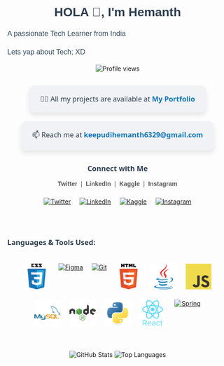 <h1 align="center" style="color: #2c3e50; font-family: 'Arial', sans-serif; font-weight: 700;">HOLA 👋, I'm Hemanth</h1>
<h3 align="left" style="color: #34495e; font-family: 'Arial', sans-serif; font-weight: 400;">A passionate Tech Learner from India</h3>
<h3 align="left" style="color: #34495e; font-family: 'Arial', sans-serif; font-weight: 400;">Lets yap about Tech; XD</h3>

<div align="center" style="margin: 20px 0;">
  <img src="https://komarev.com/ghpvc/?username=keepudihemanth&label=Profile%20views&color=0e75b6&style=flat" alt="Profile views" style="transition: transform 0.3s ease;" onmouseover="this.style.transform='scale(1.1)'" onmouseout="this.style.transform='scale(1)'"/>
</div>
<div style="display: flex; justify-content: center; gap: 20px; flex-wrap: wrap; margin: 30px 0;">

  <div style="background: #f1f2f6; padding: 20px 25px; border-radius: 12px; box-shadow: 0 6px 12px rgba(0,0,0,0.1); transition: transform 0.3s ease;" onmouseover="this.style.transform='scale(1.05)'" onmouseout="this.style.transform='scale(1)'">
    <p style="margin: 0; color: #2c3e50; font-size: 16px; font-family: 'Segoe UI', Tahoma, Geneva, Verdana, sans-serif;">
      👨‍💻 All my projects are available at 
      <a href="https://keepudihemanth.github.io/Portfolio/" target="_blank" style="color: #0e75b6; text-decoration: none; font-weight: 600;">
        My Portfolio</a></p>
  </div>
  
  <div style="background: #f1f2f6; padding: 20px 25px; border-radius: 12px; box-shadow: 0 6px 12px rgba(0,0,0,0.1); transition: transform 0.3s ease;" onmouseover="this.style.transform='scale(1.05)'" onmouseout="this.style.transform='scale(1)'">
    <p style="margin: 0; color: #2c3e50; font-size: 16px; font-family: 'Segoe UI', Tahoma, Geneva, Verdana, sans-serif;">
      📫 Reach me at 
      <a href="mailto:keepudihemanth6329@gmail.com" style="color: #0e75b6; text-decoration: none; font-weight: 600;">
        keepudihemanth6329@gmail.com</a></p>
  </div>
</div>



<h3 align="center" style="color: #2c3e50; font-family: 'Segoe UI', Tahoma, Geneva, Verdana, sans-serif; margin-top: 30px;">
   Connect with Me
</h3>
<p align="center" style="margin-top: 10px; font-family: Arial, sans-serif; color: #555;">
  <strong>Twitter</strong> &nbsp;|&nbsp;
  <strong>LinkedIn</strong> &nbsp;|&nbsp;
  <strong>Kaggle</strong> &nbsp;|&nbsp;
  <strong>Instagram</strong>
</p>

<div align="center" style="display: flex; flex-wrap: wrap; justify-content: center; gap: 20px; padding: 10px;">
  <a href="https://twitter.com/keepudi_hemanth" target="_blank" style="transition: transform 0.3s ease;">
    <img src="https://raw.githubusercontent.com/rahuldkjain/github-profile-readme-generator/master/src/images/icons/Social/twitter.svg" alt="Twitter" width="45" height="45" style="transition: transform 0.3s ease;" onmouseover="this.style.transform='scale(1.3)'" onmouseout="this.style.transform='scale(1)'"/>
  </a>
  <a href="https://linkedin.com/in/keepudi-hemanth" target="_blank" style="transition: transform 0.3s ease;">
    <img src="https://raw.githubusercontent.com/rahuldkjain/github-profile-readme-generator/master/src/images/icons/Social/linked-in-alt.svg" alt="LinkedIn" width="45" height="45" style="transition: transform 0.3s ease;" onmouseover="this.style.transform='scale(1.3)'" onmouseout="this.style.transform='scale(1)'"/>
  </a>
  <a href="https://kaggle.com/hemanthkeepudi" target="_blank" style="transition: transform 0.3s ease;">
    <img src="https://raw.githubusercontent.com/rahuldkjain/github-profile-readme-generator/master/src/images/icons/Social/kaggle.svg" alt="Kaggle" width="45" height="45" style="transition: transform 0.3s ease;" onmouseover="this.style.transform='scale(1.3)'" onmouseout="this.style.transform='scale(1)'"/>
  </a>
  <a href="https://instagram.com/k__hemanth" target="_blank" style="transition: transform 0.3s ease;">
    <img src="https://raw.githubusercontent.com/rahuldkjain/github-profile-readme-generator/master/src/images/icons/Social/instagram.svg" alt="Instagram" width="45" height="45" style="transition: transform 0.3s ease;" onmouseover="this.style.transform='scale(1.3)'" onmouseout="this.style.transform='scale(1)'"/>
  </a>
</div>

<br>
<br>

<h3 align="left" style="color: #2c3e50; font-family: 'Segoe UI', Tahoma, Geneva, Verdana, sans-serif; margin-top: 30px;">
   Languages & Tools Used:
</h3>
<div align="center" style="display: flex; flex-wrap: wrap; justify-content: center; gap: 20px; padding: 20px;">
  <a href="https://www.w3schools.com/css/" target="_blank">
    <img src="https://raw.githubusercontent.com/devicons/devicon/master/icons/css3/css3-original-wordmark.svg" alt="CSS3" width="60" height="60" style="transition: transform 0.3s ease;" onmouseover="this.style.transform='scale(1.2)'" onmouseout="this.style.transform='scale(1)'"/>
  </a>
  <a href="https://www.figma.com/" target="_blank">
    <img src="https://www.vectorlogo.zone/logos/figma/figma-icon.svg" alt="Figma" width="60" height="60" style="transition: transform 0.3s ease;" onmouseover="this.style.transform='scale(1.2)'" onmouseout="this.style.transform='scale(1)'"/>
  </a>
  <a href="https://git-scm.com/" target="_blank">
    <img src="https://www.vectorlogo.zone/logos/git-scm/git-scm-icon.svg" alt="Git" width="60" height="60" style="transition: transform 0.3s ease;" onmouseover="this.style.transform='scale(1.2)'" onmouseout="this.style.transform='scale(1)'"/>
  </a>
  <a href="https://www.w3.org/html/" target="_blank">
    <img src="https://raw.githubusercontent.com/devicons/devicon/master/icons/html5/html5-original-wordmark.svg" alt="HTML5" width="60" height="60" style="transition: transform 0.3s ease;" onmouseover="this.style.transform='scale(1.2)'" onmouseout="this.style.transform='scale(1)'"/>
  </a>
  <a href="https://www.java.com" target="_blank">
    <img src="https://raw.githubusercontent.com/devicons/devicon/master/icons/java/java-original.svg" alt="Java" width="60" height="60" style="transition: transform 0.3s ease;" onmouseover="this.style.transform='scale(1.2)'" onmouseout="this.style.transform='scale(1)'"/>
  </a>
  <a href="https://developer.mozilla.org/en-US/docs/Web/JavaScript" target="_blank">
    <img src="https://raw.githubusercontent.com/devicons/devicon/master/icons/javascript/javascript-original.svg" alt="JavaScript" width="60" height="60" style="transition: transform 0.3s ease;" onmouseover="this.style.transform='scale(1.2)'" onmouseout="this.style.transform='scale(1)'"/>
  </a>
  <a href="https://www.mysql.com/" target="_blank">
    <img src="https://raw.githubusercontent.com/devicons/devicon/master/icons/mysql/mysql-original-wordmark.svg" alt="MySQL" width="60" height="60" style="transition: transform 0.3s ease;" onmouseover="this.style.transform='scale(1.2)'" onmouseout="this.style.transform='scale(1)'"/>
  </a>
  <a href="https://nodejs.org" target="_blank">
    <img src="https://raw.githubusercontent.com/devicons/devicon/master/icons/nodejs/nodejs-original-wordmark.svg" alt="Node.js" width="60" height="60" style="transition: transform 0.3s ease;" onmouseover="this.style.transform='scale(1.2)'" onmouseout="this.style.transform='scale(1)'"/>
  </a>
  <a href="https://www.python.org" target="_blank">
    <img src="https://raw.githubusercontent.com/devicons/devicon/master/icons/python/python-original.svg" alt="Python" width="60" height="60" style="transition: transform 0.3s ease;" onmouseover="this.style.transform='scale(1.2)'" onmouseout="this.style.transform='scale(1)'"/>
  </a>
  <a href="https://reactjs.org/" target="_blank">
    <img src="https://raw.githubusercontent.com/devicons/devicon/master/icons/react/react-original-wordmark.svg" alt="React" width="60" height="60" style="transition: transform 0.3s ease;" onmouseover="this.style.transform='scale(1.2)'" onmouseout="this.style.transform='scale(1)'"/>
  </a>
  <a href="https://spring.io/" target="_blank">
    <img src="https://www.vectorlogo.zone/logos/springio/springio-icon.svg" alt="Spring" width="60" height="60" style="transition: transform 0.3s ease;" onmouseover="this.style.transform='scale(1.2)'" onmouseout="this.style.transform='scale(1)'"/>
  </a>
</div>
<br>
<br>
<div align="center">
  <img src="https://github-readme-stats.vercel.app/api?username=keepudihemanth&show_icons=true&theme=transparent&include_all_commits=true&count_private=true" height="150" alt="GitHub Stats"/>
  <img src="https://github-readme-stats.vercel.app/api/top-langs?username=keepudihemanth&layout=compact&langs_count=5&theme=transparent" height="150" alt="Top Languages"/>
</div>
